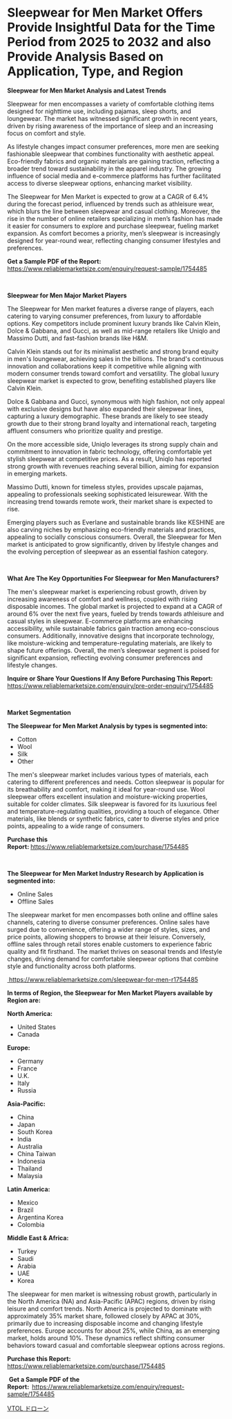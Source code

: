 <p><h1>Sleepwear for Men Market Offers Provide Insightful Data for the Time Period from 2025 to 2032 and also Provide Analysis Based on Application, Type, and Region</h1></p><p><strong>Sleepwear for Men Market Analysis and Latest Trends</strong></p>
<p><p>Sleepwear for men encompasses a variety of comfortable clothing items designed for nighttime use, including pajamas, sleep shorts, and loungewear. The market has witnessed significant growth in recent years, driven by rising awareness of the importance of sleep and an increasing focus on comfort and style. </p><p>As lifestyle changes impact consumer preferences, more men are seeking fashionable sleepwear that combines functionality with aesthetic appeal. Eco-friendly fabrics and organic materials are gaining traction, reflecting a broader trend toward sustainability in the apparel industry. The growing influence of social media and e-commerce platforms has further facilitated access to diverse sleepwear options, enhancing market visibility.</p><p>The Sleepwear for Men Market is expected to grow at a CAGR of 6.4% during the forecast period, influenced by trends such as athleisure wear, which blurs the line between sleepwear and casual clothing. Moreover, the rise in the number of online retailers specializing in men’s fashion has made it easier for consumers to explore and purchase sleepwear, fueling market expansion. As comfort becomes a priority, men’s sleepwear is increasingly designed for year-round wear, reflecting changing consumer lifestyles and preferences.</p></p>
<p><strong>Get a Sample PDF of the Report:&nbsp;</strong> <a href="https://www.reliablemarketsize.com/enquiry/request-sample/1754485?utm_campaign=1840&utm_medium=2&utm_source=Github&utm_content=ia&utm_term=07022025&utm_id=sleepwear-for-men">https://www.reliablemarketsize.com/enquiry/request-sample/1754485</a></p>
<p>&nbsp;</p>
<p><strong>Sleepwear for Men Major Market Players</strong></p>
<p><p>The Sleepwear for Men market features a diverse range of players, each catering to varying consumer preferences, from luxury to affordable options. Key competitors include prominent luxury brands like Calvin Klein, Dolce & Gabbana, and Gucci, as well as mid-range retailers like Uniqlo and Massimo Dutti, and fast-fashion brands like H&M.</p><p>Calvin Klein stands out for its minimalist aesthetic and strong brand equity in men's loungewear, achieving sales in the billions. The brand's continuous innovation and collaborations keep it competitive while aligning with modern consumer trends toward comfort and versatility. The global luxury sleepwear market is expected to grow, benefiting established players like Calvin Klein.</p><p>Dolce & Gabbana and Gucci, synonymous with high fashion, not only appeal with exclusive designs but have also expanded their sleepwear lines, capturing a luxury demographic. These brands are likely to see steady growth due to their strong brand loyalty and international reach, targeting affluent consumers who prioritize quality and prestige.</p><p>On the more accessible side, Uniqlo leverages its strong supply chain and commitment to innovation in fabric technology, offering comfortable yet stylish sleepwear at competitive prices. As a result, Uniqlo has reported strong growth with revenues reaching several billion, aiming for expansion in emerging markets.</p><p>Massimo Dutti, known for timeless styles, provides upscale pajamas, appealing to professionals seeking sophisticated leisurewear. With the increasing trend towards remote work, their market share is expected to rise.</p><p>Emerging players such as Everlane and sustainable brands like KESHINE are also carving niches by emphasizing eco-friendly materials and practices, appealing to socially conscious consumers. Overall, the Sleepwear for Men market is anticipated to grow significantly, driven by lifestyle changes and the evolving perception of sleepwear as an essential fashion category.</p></p>
<p>&nbsp;</p>
<p><strong>What Are The Key Opportunities For Sleepwear for Men Manufacturers?</strong></p>
<p><p>The men's sleepwear market is experiencing robust growth, driven by increasing awareness of comfort and wellness, coupled with rising disposable incomes. The global market is projected to expand at a CAGR of around 6% over the next five years, fueled by trends towards athleisure and casual styles in sleepwear. E-commerce platforms are enhancing accessibility, while sustainable fabrics gain traction among eco-conscious consumers. Additionally, innovative designs that incorporate technology, like moisture-wicking and temperature-regulating materials, are likely to shape future offerings. Overall, the men’s sleepwear segment is poised for significant expansion, reflecting evolving consumer preferences and lifestyle changes.</p></p>
<p><strong>Inquire or Share Your Questions If Any Before Purchasing This Report:</strong> <a href="https://www.reliablemarketsize.com/enquiry/pre-order-enquiry/1754485?utm_campaign=1840&utm_medium=2&utm_source=Github&utm_content=ia&utm_term=07022025&utm_id=sleepwear-for-men">https://www.reliablemarketsize.com/enquiry/pre-order-enquiry/1754485</a></p>
<p>&nbsp;</p>
<p><strong>Market Segmentation</strong></p>
<p><strong>The Sleepwear for Men Market Analysis by types is segmented into:</strong></p>
<p><ul><li>Cotton</li><li>Wool</li><li>Silk</li><li>Other</li></ul></p>
<p><p>The men's sleepwear market includes various types of materials, each catering to different preferences and needs. Cotton sleepwear is popular for its breathability and comfort, making it ideal for year-round use. Wool sleepwear offers excellent insulation and moisture-wicking properties, suitable for colder climates. Silk sleepwear is favored for its luxurious feel and temperature-regulating qualities, providing a touch of elegance. Other materials, like blends or synthetic fabrics, cater to diverse styles and price points, appealing to a wide range of consumers.</p></p>
<p><strong>Purchase this Report:&nbsp;</strong><a href="https://www.reliablemarketsize.com/purchase/1754485?utm_campaign=1840&utm_medium=2&utm_source=Github&utm_content=ia&utm_term=07022025&utm_id=sleepwear-for-men">https://www.reliablemarketsize.com/purchase/1754485</a></p>
<p>&nbsp;</p>
<p><strong>The Sleepwear for Men Market Industry Research by Application is segmented into:</strong></p>
<p><ul><li>Online Sales</li><li>Offline Sales</li></ul></p>
<p><p>The sleepwear market for men encompasses both online and offline sales channels, catering to diverse consumer preferences. Online sales have surged due to convenience, offering a wider range of styles, sizes, and price points, allowing shoppers to browse at their leisure. Conversely, offline sales through retail stores enable customers to experience fabric quality and fit firsthand. The market thrives on seasonal trends and lifestyle changes, driving demand for comfortable sleepwear options that combine style and functionality across both platforms.</p></p>
<p><a href="https://www.reliablemarketsize.com/sleepwear-for-men-r1754485?utm_campaign=1840&utm_medium=2&utm_source=Github&utm_content=ia&utm_term=07022025&utm_id=sleepwear-for-men">&nbsp;https://www.reliablemarketsize.com/sleepwear-for-men-r1754485</a></p>
<p><strong>In terms of Region, the Sleepwear for Men Market Players available by Region are:</strong></p>
<p>
    <p> <strong> North America: </strong>
        <ul>
            <li>United States</li>
            <li>Canada</li>
        </ul>
        </p> 
    <p> <strong> Europe: </strong>
        <ul>
            <li>Germany</li>
            <li>France</li>
            <li>U.K.</li>
            <li>Italy</li>
            <li>Russia</li>
        </ul>
        </p> 
    <p> <strong> Asia-Pacific: </strong>
        <ul>
            <li>China</li>
            <li>Japan</li>
            <li>South Korea</li>
            <li>India</li>
            <li>Australia</li>
            <li>China Taiwan</li>
            <li>Indonesia</li>
            <li>Thailand</li>
            <li>Malaysia</li>
        </ul>
        </p> 
    <p> <strong> Latin America: </strong>
        <ul>
            <li>Mexico</li>
            <li>Brazil</li>
            <li>Argentina Korea</li>
            <li>Colombia</li>
        </ul>
        </p> 
    <p> <strong> Middle East & Africa: </strong>
        <ul>
            <li>Turkey</li>
            <li>Saudi</li>
            <li>Arabia</li>
            <li>UAE</li>
            <li>Korea</li>
        </ul>
    </p>
    </p>
<p><p>The sleepwear for men market is witnessing robust growth, particularly in the North America (NA) and Asia-Pacific (APAC) regions, driven by rising leisure and comfort trends. North America is projected to dominate with approximately 35% market share, followed closely by APAC at 30%, primarily due to increasing disposable income and changing lifestyle preferences. Europe accounts for about 25%, while China, as an emerging market, holds around 10%. These dynamics reflect shifting consumer behaviors toward casual and comfortable sleepwear options across regions.</p></p>
<p><strong>Purchase this Report: </strong><a href="https://www.reliablemarketsize.com/purchase/1754485?utm_campaign=1840&utm_medium=2&utm_source=Github&utm_content=ia&utm_term=07022025&utm_id=sleepwear-for-men">https://www.reliablemarketsize.com/purchase/1754485</a></p>
<p>&nbsp;<strong>Get a Sample PDF of the Report:&nbsp;&nbsp;</strong><a href="https://www.reliablemarketsize.com/enquiry/request-sample/1754485?utm_campaign=1840&utm_medium=2&utm_source=Github&utm_content=ia&utm_term=07022025&utm_id=sleepwear-for-men">https://www.reliablemarketsize.com/enquiry/request-sample/1754485</a></p>
<p><strong></strong></p>
<p><p><a href="https://github.com/mohamedbakry57/Market-Research-Report-List-6/blob/main/255743435424.md?utm_campaign=1840&utm_medium=2&utm_source=Github&utm_content=ia&utm_term=07022025&utm_id=sleepwear-for-men">VTOL ドローン</a></p></p>